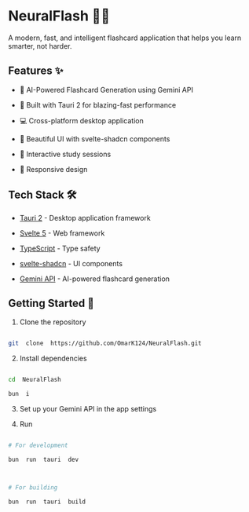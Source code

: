 # NeuralFlash 🧠💡

A modern, fast, and intelligent flashcard application that helps you learn smarter, not harder.

## Features ✨

- 🎯 AI-Powered Flashcard Generation using Gemini API

- 🚀 Built with Tauri 2 for blazing-fast performance

- 💻 Cross-platform desktop application

- 🎨 Beautiful UI with svelte-shadcn components

- 🔄 Interactive study sessions

- 📱 Responsive design

## Tech Stack 🛠️

- [Tauri 2](https://tauri.app/) - Desktop application framework

- [Svelte 5](https://svelte.dev/) - Web framework

- [TypeScript](https://www.typescriptlang.org/) - Type safety

- [svelte-shadcn](https://www.shadcn-svelte.com/) - UI components

- [Gemini API](https://ai.google.dev/docs) - AI-powered flashcard generation

## Getting Started 🚀

1. Clone the repository

```bash

git  clone  https://github.com/OmarK124/NeuralFlash.git

```

2. Install dependencies

```bash

cd  NeuralFlash

bun  i

```

3. Set up your Gemini API in the app settings

4. Run

```bash

# For development

bun  run  tauri  dev



# For building

bun  run  tauri  build

```
